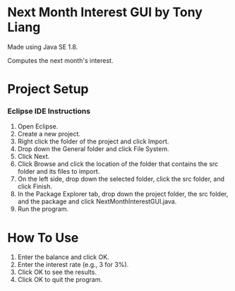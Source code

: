 # Next Month Interest GUI by Tony Liang

Made using Java SE 1.8.

Computes the next month's interest.

# Project Setup

### Eclipse IDE Instructions
1. Open Eclipse.
2. Create a new project.
3. Right click the folder of the project and click Import.
4. Drop down the General folder and click File System.
5. Click Next.
6. Click Browse and click the location of the folder that contains the src folder and its files to import.
7. On the left side, drop down the selected folder, click the src folder, and click Finish.
8. In the Package Explorer tab, drop down the project folder, the src folder, and the package and click NextMonthInterestGUI.java.
9. Run the program.

# How To Use
1. Enter the balance and click OK.
2. Enter the interest rate (e.g., 3 for 3%).
3. Click OK to see the results.
4. Click OK to quit the program.